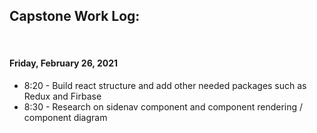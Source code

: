 ## Capstone Work Log:

<br/>

#### Friday, February 26, 2021

* 8:20 - Build react structure and add other needed packages such as Redux and Firbase 
* 8:30 - Research on sidenav component and component rendering / component diagram